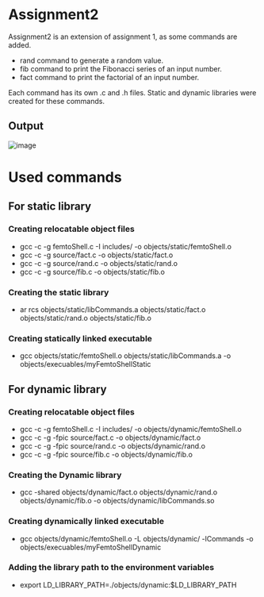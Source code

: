 # Assignment2 
  Assignment2 is an extension of assignment 1, as some commands are added.
* rand command to generate a random value.
* fib command to print the Fibonacci series of an input number.
* fact command to print the factorial of an input number.

Each command has its own .c and .h files. Static and dynamic libraries were created for these commands.
## Output
![image](https://user-images.githubusercontent.com/41878952/190841303-8167e438-3a29-4a5b-8257-80d172e3006c.png)

# Used commands

## For static library
### Creating relocatable object files
* gcc -c -g femtoShell.c -I includes/ -o objects/static/femtoShell.o 
* gcc -c -g source/fact.c -o objects/static/fact.o 
* gcc -c -g source/rand.c -o objects/static/rand.o 
* gcc -c -g source/fib.c -o objects/static/fib.o 
### Creating the static library
* ar rcs objects/static/libCommands.a objects/static/fact.o objects/static/rand.o objects/static/fib.o 
### Creating statically linked executable
* gcc objects/static/femtoShell.o  objects/static/libCommands.a -o objects/execuables/myFemtoShellStatic

## For dynamic library
### Creating relocatable object files
* gcc -c -g femtoShell.c -I includes/ -o objects/dynamic/femtoShell.o 
* gcc -c -g -fpic source/fact.c -o objects/dynamic/fact.o 
* gcc -c -g -fpic source/rand.c -o objects/dynamic/rand.o 
* gcc -c -g -fpic source/fib.c -o objects/dynamic/fib.o 
### Creating the Dynamic library
* gcc -shared  objects/dynamic/fact.o objects/dynamic/rand.o objects/dynamic/fib.o -o objects/dynamic/libCommands.so
### Creating dynamically linked executable
* gcc objects/dynamic/femtoShell.o -L objects/dynamic/ -lCommands -o objects/execuables/myFemtoShellDynamic
### Adding the library path to the environment variables
* export LD_LIBRARY_PATH=./objects/dynamic:$LD_LIBRARY_PATH

